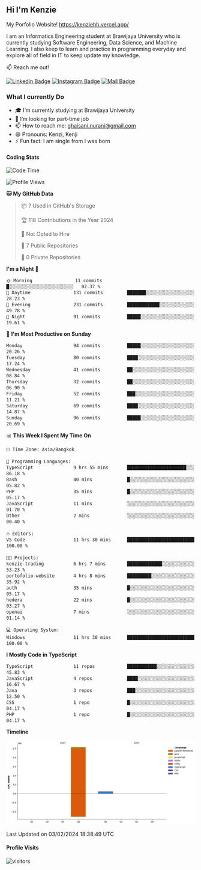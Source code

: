 ## Hi I'm Kenzie

My Porfolio Website!
https://kenziehh.vercel.app/

I am an Informatics Engineering student at Brawijaya University who is currently studying Software Engineering, Data Science, and Machine Learning. I also keep to learn and practice in programming everyday and explore all of field in IT to keep update my knowledge.

:mailbox: Reach me out!

[![Linkedin Badge](https://img.shields.io/badge/-Kenzie_Taqiyassar-0e76a8?style=flat&labelColor=0e76a8&logo=linkedin&logoColor=white)](https://www.linkedin.com/in/kenzie-taqiyassar-37458b1aa/) 
[![Instagram Badge](https://img.shields.io/badge/-@__kenziehh_-e84393?style=flat&labelColor=e84393&logo=instagram&logoColor=white)](https://www.instagram.com/_kenziehh/) 
[![Mail Badge](https://img.shields.io/badge/-ghaisani.nurani-c0392b?style=flat&labelColor=c0392b&logo=gmail&logoColor=white)](mailto:ghaisani.nurani@gmail.com)

### What I currently Do

- 🎓 I’m currently studying at Brawijaya University
- 💼 I’m looking for part-time job
- 📫 How to reach me: ghaisani.nurani@gmail.com
- 😄 Pronouns: Kenzi, Kenji
- ⚡ Fun fact: I am single from I was born

#### Coding Stats
<!--START_SECTION:waka-->
![Code Time](http://img.shields.io/badge/Code%20Time-160%20hrs%2038%20mins-blue)

![Profile Views](http://img.shields.io/badge/Profile%20Views-12-blue)

**🐱 My GitHub Data** 

> 📦 ? Used in GitHub's Storage 
 > 
> 🏆 118 Contributions in the Year 2024
 > 
> 🚫 Not Opted to Hire
 > 
> 📜 7 Public Repositories 
 > 
> 🔑 0 Private Repositories 
 > 
**I'm a Night 🦉** 

```text
🌞 Morning                11 commits          █░░░░░░░░░░░░░░░░░░░░░░░░   02.37 % 
🌆 Daytime                131 commits         ███████░░░░░░░░░░░░░░░░░░   28.23 % 
🌃 Evening                231 commits         ████████████░░░░░░░░░░░░░   49.78 % 
🌙 Night                  91 commits          █████░░░░░░░░░░░░░░░░░░░░   19.61 % 
```
📅 **I'm Most Productive on Sunday** 

```text
Monday                   94 commits          █████░░░░░░░░░░░░░░░░░░░░   20.26 % 
Tuesday                  80 commits          ████░░░░░░░░░░░░░░░░░░░░░   17.24 % 
Wednesday                41 commits          ██░░░░░░░░░░░░░░░░░░░░░░░   08.84 % 
Thursday                 32 commits          ██░░░░░░░░░░░░░░░░░░░░░░░   06.90 % 
Friday                   52 commits          ███░░░░░░░░░░░░░░░░░░░░░░   11.21 % 
Saturday                 69 commits          ████░░░░░░░░░░░░░░░░░░░░░   14.87 % 
Sunday                   96 commits          █████░░░░░░░░░░░░░░░░░░░░   20.69 % 
```


📊 **This Week I Spent My Time On** 

```text
🕑︎ Time Zone: Asia/Bangkok

💬 Programming Languages: 
TypeScript               9 hrs 55 mins       ██████████████████████░░░   86.18 % 
Bash                     40 mins             █░░░░░░░░░░░░░░░░░░░░░░░░   05.82 % 
PHP                      35 mins             █░░░░░░░░░░░░░░░░░░░░░░░░   05.17 % 
JavaScript               11 mins             ░░░░░░░░░░░░░░░░░░░░░░░░░   01.70 % 
Other                    2 mins              ░░░░░░░░░░░░░░░░░░░░░░░░░   00.40 % 

🔥 Editors: 
VS Code                  11 hrs 30 mins      █████████████████████████   100.00 % 

🐱‍💻 Projects: 
kenzie-trading           6 hrs 7 mins        █████████████░░░░░░░░░░░░   53.23 % 
portofolio-website       4 hrs 8 mins        █████████░░░░░░░░░░░░░░░░   35.92 % 
auth                     35 mins             █░░░░░░░░░░░░░░░░░░░░░░░░   05.17 % 
hedera                   22 mins             █░░░░░░░░░░░░░░░░░░░░░░░░   03.27 % 
openai                   7 mins              ░░░░░░░░░░░░░░░░░░░░░░░░░   01.14 % 

💻 Operating System: 
Windows                  11 hrs 30 mins      █████████████████████████   100.00 % 
```

**I Mostly Code in TypeScript** 

```text
TypeScript               11 repos            ███████████░░░░░░░░░░░░░░   45.83 % 
JavaScript               4 repos             ████░░░░░░░░░░░░░░░░░░░░░   16.67 % 
Java                     3 repos             ███░░░░░░░░░░░░░░░░░░░░░░   12.50 % 
CSS                      1 repo              █░░░░░░░░░░░░░░░░░░░░░░░░   04.17 % 
PHP                      1 repo              █░░░░░░░░░░░░░░░░░░░░░░░░   04.17 % 
```



**Timeline**

![Lines of Code chart](https://raw.githubusercontent.com/kenziehh/kenziehh/master/assets/bar_graph.png)


 Last Updated on 03/02/2024 18:38:49 UTC
<!--END_SECTION:waka-->


#### Profile Visits

![visitors](https://visitor-badge.glitch.me/badge?page_id=kenziehh.kenziehh)





